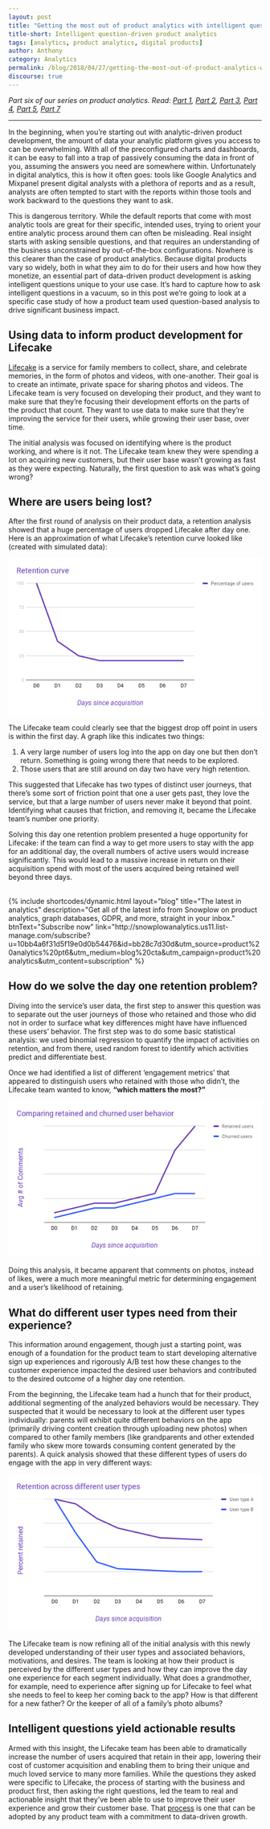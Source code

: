 ```yaml
---
layout: post
title: "Getting the most out of product analytics with intelligent questions"
title-short: Intelligent question-driven product analytics
tags: [analytics, product analytics, digital products]
author: Anthony
category: Analytics
permalink: /blog/2018/04/27/getting-the-most-out-of-product-analytics-with-intelligent-questions/
discourse: true
---
```


*Part six of our series on product analytics. Read: [Part 1][product1], [Part 2][product2], [Part 3][product3], [Part 4][product4], [Part 5][product5], [Part 7][product7]*

---

In the beginning, when you’re starting out with analytic-driven product development, the amount of data your analytic platform gives you access to can be overwhelming. With all of the preconfigured charts and dashboards, it can be easy to fall into a trap of passively consuming the data in front of you, assuming the answers you need are somewhere within. Unfortunately in digital analytics, this is how it often goes: tools like Google Analytics and Mixpanel present digital analysts with a plethora of reports and as a result, analysts are often tempted to start with the reports within those tools and work backward to the questions they want to ask.

This is dangerous territory. While the default reports that come with most analytic tools are great for their specific, intended uses, trying to orient your entire analytic process around them can often be misleading. Real insight starts with asking sensible questions, and that requires an understanding of the business unconstrained by out-of-the-box configurations. Nowhere is this clearer than the case of product analytics. Because digital products vary so widely, both in what they aim to do for their users and how how they monetize, an essential part of data-driven product development is asking intelligent questions unique to your use case. It’s hard to capture how to ask intelligent questions in a vacuum, so in this post we’re going to look at a specific case study of how a product team used question-based analysis to drive significant business impact.

<h2 id="data driven product development">Using data to inform product development for Lifecake</h2>

[Lifecake][lifecake] is a service for family members to collect, share, and celebrate memories, in the form of photos and videos, with one-another. Their goal is to create an intimate, private space for sharing photos and videos. The Lifecake team is very focused on developing their product, and they want to make sure that they’re focusing their development efforts on the parts of the product that count. They want to use data to make sure that they’re improving the service for their users, while growing their user base, over time.

The initial analysis was focused on identifying where is the product working, and where is it not. The Lifecake team knew they were spending a lot on acquiring new customers, but their user base wasn’t growing as fast as they were expecting. Naturally, the first question to ask was what’s going wrong?


<h2 id="where am I losing users">Where are users being lost?</h2>

After the first round of analysis on their product data, a retention analysis showed that a huge percentage of users dropped Lifecake after day one. Here is an approximation of what Lifecake’s retention curve looked like (created with simulated data):


![Lifecake retention curve][curve]


The Lifecake team could clearly see that the biggest drop off point in users is within the first day. A graph like this indicates two things:

1. A very large number of users log into the app on day one but then don’t return. Something is going wrong there that needs to be explored.
2. Those users that are still around on day two have very high retention.

This suggested that Lifecake has two types of distinct user journeys, that there’s some sort of friction point that one a user gets past, they love the service, but that a large number of users never make it beyond that point. Identifying what causes that friction, and removing it, became the Lifecake team’s number one priority.

Solving this day one retention problem presented a huge opportunity for Lifecake: if the team can find a way to get more users to stay with the app for an additional day, the overall numbers of active users would increase significantly. This would lead to a massive increase in return on their acquisition spend with most of the users acquired being retained well beyond three days.


<br>
{% include shortcodes/dynamic.html layout="blog" title="The latest in analytics" description="Get all of the latest info from Snowplow on product analytics, graph databases, GDPR, and more, straight in your inbox." btnText="Subscribe now" link="http://snowplowanalytics.us11.list-manage.com/subscribe?u=10bb4a6f31d5f19e0d0b54476&id=bb28c7d30d&utm_source=product%20analytics%20pt6&utm_medium=blog%20cta&utm_campaign=product%20analytics&utm_content=subscription" %}


<h2 id="improving day one retention">How do we solve the day one retention problem?</h2>

Diving into the service’s user data, the first step to answer this question was to separate out the user journeys of those who retained and those who did not in order to surface what key differences might have have influenced these users’ behavior. The first step was to do some basic statistical analysis: we used binomial regression to quantify the impact of activities on retention, and from there, used random forest to identify which activities predict and differentiate best.

Once we had identified a list of different ‘engagement metrics’ that appeared to distinguish users who retained with those who didn’t, the Lifecake team wanted to know, **“which matters the most?”**


![Difference between retained and churned users][retained]


Doing this analysis, it became apparent that comments on photos, instead of likes, were a much more meaningful metric for determining engagement and a user’s likelihood of retaining.  

<h2 id="different needs for different users">What do different user types need from their experience?</h2>

This information around engagement, though just a starting point, was enough of a foundation for the product team to start developing alternative sign up experiences and rigorously A/B test how these changes to the customer experience impacted the desired user behaviors and contributed to the desired outcome of a higher day one retention.

From the beginning, the Lifecake team had a hunch that for their product, additional segmenting of the analyzed behaviors would be necessary. They suspected that it would be necessary to look at the different user types individually: parents will exhibit quite different behaviors on the app (primarily driving content creation through uploading new photos) when compared to other family members (like grandparents and other extended family who skew more towards consuming content generated by the parents). A quick analysis showed that these different types of users do engage with the app in very different ways:


![Comparing different types of Lifecake users][key]


The Lifecake team is now refining all of the initial analysis with this newly developed understanding of their user types and associated behaviors, motivations, and desires. The team is looking at how their product is perceived by the different user types and how they can improve the day one experience for each segment individually. What does a grandmother, for example, need to experience after signing up for Lifecake to feel what she needs to feel to keep her coming back to the app? How is that different for a new father? Or the keeper of all of a family’s photo albums?

<h2 id="intelligent questions">Intelligent questions yield actionable results</h2>

Armed with this insight, the Lifecake team has been able to dramatically increase the number of users acquired that retain in their app, lowering their cost of customer acquisition and enabling them to bring their unique and much loved service to many more families. While the questions they asked were specific to Lifecake, the process of starting with the business and product first, then asking the right questions, led the team to real and actionable insight that they’ve been able to use to improve their user experience and grow their customer base. That [process][process] is one that can be adopted by any product team with a commitment to data-driven growth.


[product1]: https://snowplowanalytics.com/blog/2018/01/19/product-analytics-part-one-data-and-digital-products/

[product2]: https://snowplowanalytics.com/blog/2018/01/26/intelligent-use-of-data-in-product-development-differentiates-successful-companies/

[product3]: https://snowplowanalytics.com/blog/2018/02/02/data-driven-product-development-is-more-about-process-culture-and-people-than-technology/

[product4]: https://snowplowanalytics.com/blog/2018/02/09/the-product-analyst-toolkit/

[product5]: https://snowplowanalytics.com/blog/2018/02/23/creative-experiments-and-ab-tests-produce-the-best-results/

[product7]: https://snowplowanalytics.com/blog/2018/05/25/improving-ab-testing-with-event-data-modeling/

[process]: https://snowplowanalytics.com/blog/2018/02/02/data-driven-product-development-is-more-about-process-culture-and-people-than-technology/

[lifecake]: https://www.lifecake.com/

[curve]: /assets/img/blog/2018/04/retention-curve.png

[key]: /assets/img/blog/2018/04/key-moments.png

[retained]: /assets/img/blog/2018/04/retained-users.png
